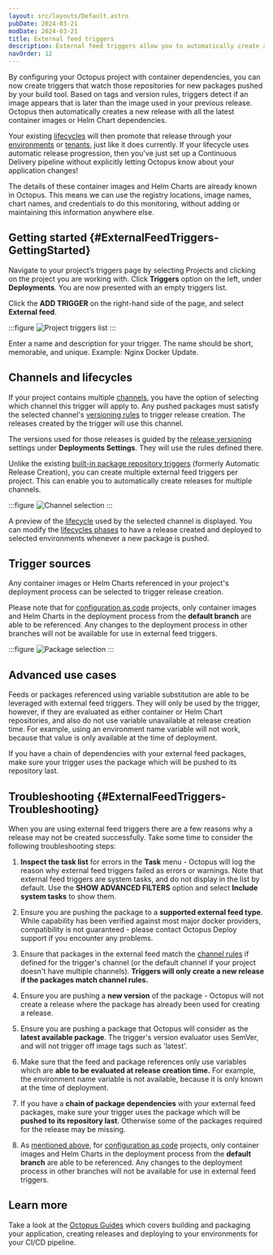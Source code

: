 ```yaml
---
layout: src/layouts/Default.astro
pubDate: 2024-03-21
modDate: 2024-03-21
title: External feed triggers
description: External feed triggers allow you to automatically create a new release as a result of new container images or helm charts being pushed to their respective repositories.
navOrder: 12
---
```


By configuring your Octopus project with container dependencies, you can now create triggers that watch those repositories for new packages pushed by your build tool. Based on tags and version rules, triggers detect if an image appears that is later than the image used in your previous release. Octopus then automatically creates a new release with all the latest container images or Helm Chart dependencies.

Your existing [lifecycles](/docs/releases/lifecycles/) will then promote that release through your [environments](/docs/infrastructure/environments) or [tenants](/docs/tenants), just like it does currently. If your lifecycle uses automatic release progression, then you've just set up a Continuous Delivery pipeline without explicitly letting Octopus know about your application changes!

The details of these container images and Helm Charts are already known in Octopus. This means we can use the registry locations, image names, chart names, and credentials to do this monitoring, without adding or maintaining this information anywhere else.

## Getting started {#ExternalFeedTriggers-GettingStarted}

Navigate to your project’s triggers page by selecting Projects and clicking on the project you are working with. Click **Triggers** option on the left, under **Deployments**. You are now presented with an empty triggers list.

Click the **ADD TRIGGER** on the right-hand side of the page, and select **External feed**.

:::figure
![Project triggers list](/docs/projects/project-triggers/images/add-trigger-popup.png)
:::

Enter a name and description for your trigger. The name should be short, memorable, and unique. Example: Nginx Docker Update.

## Channels and lifecycles

If your project contains multiple [channels](/docs/releases/channels), you have the option of selecting which channel this trigger will apply to. Any pushed packages must satisfy the selected channel's [versioning rules](/docs/releases/channels#version-rules) to trigger release creation. The releases created by the trigger will use this channel.

The versions used for those releases is guided by the [release versioning](/docs/releases/release-versioning) settings under **Deployments Settings**. They will use the rules defined there.

Unlike the existing [built-in package repository triggers](/docs/projects/project-triggers/built-in-package-repository-triggers) (formerly Automatic Release Creation), you can create multiple external feed triggers per project. This can enable you to automatically create releases for multiple channels.

:::figure
![Channel selection](/docs/projects/project-triggers/images/external-trigger-channel.png)
:::

A preview of the [lifecycle](/docs/releases/lifecycles) used by the selected channel is displayed. You can modify the [lifecycles phases](/docs/releases/lifecycles/#Lifecycles-LifecyclePhases) to have a release created and deployed to selected environments whenever a new package is pushed.


## Trigger sources

Any container images or Helm Charts referenced in your project's deployment process can be selected to trigger release creation.

Please note that for [configuration as code](/docs/projects/version-control/config-as-code-reference) projects, only container images and Helm Charts in the deployment process from the **default branch** are able to be referenced. Any changes to the deployment process in other branches will not be available for use in external feed triggers.

:::figure
![Package selection](/docs/projects/project-triggers/images/external-feed-trigger-packages.png)
:::


## Advanced use cases

Feeds or packages referenced using variable substitution are able to be leveraged with external feed triggers. They will only be used by the trigger, however, if they are evaluated as either container or Helm Chart repositories, and also do not use variable unavailable at release creation time. For example, using an environment name variable will not work, because that value is only available at the time of deployment.

If you have a chain of dependencies with your external feed packages, make sure your trigger uses the package which will be pushed to its repository last.


## Troubleshooting {#ExternalFeedTriggers-Troubleshooting}

When you are using external feed triggers there are a few reasons why a release may not be created successfully. Take some time to consider the following troubleshooting steps:

1. **Inspect the task list** for errors in the **Task** menu - Octopus will log the reason why external feed triggers failed as errors or warnings. Note that external feed triggers are system tasks, and do not display in the list by default. Use the **SHOW ADVANCED FILTERS** option and select **Include system tasks** to show them.

2. Ensure you are pushing the package to a **supported external feed type**. While capability has been verified against most major docker providers, compatibility is not guaranteed - please contact Octopus Deploy support if you encounter any problems.

3. Ensure that packages in the external feed match the [channel rules](/docs/releases/channels#version-rules) if defined for the trigger's channel (or the default channel if your project doesn't have multiple channels). **Triggers will only create a new release if the packages match channel rules.**

4. Ensure you are pushing a **new version** of the package - Octopus will not create a release where the package has already been used for creating a release.

5. Ensure you are pushing a package that Octopus will consider as the **latest available package**. The trigger's version evaluator uses SemVer, and will not trigger off image tags such as 'latest'.

6. Make sure that the feed and package references only use variables which are **able to be evaluated at release creation time.** For example, the environment name variable is not available, because it is only known at the time of deployment.

7. If you have a **chain of package dependencies** with your external feed packages, make sure your trigger uses the package which will be **pushed to its repository last**. Otherwise some of the packages required for the release may be missing.

8. As [mentioned above](/docs/projects/project-triggers/external-feed-triggers#trigger-sources), for [configuration as code](/docs/projects/version-control/config-as-code-reference) projects, only container images and Helm Charts in the deployment process from the **default branch** are able to be referenced. Any changes to the deployment process in other branches will not be available for use in external feed triggers.

## Learn more

Take a look at the [Octopus Guides](https://octopus.com/docs/guides) which covers building and packaging your application, creating releases and deploying to your environments for your CI/CD pipeline.

